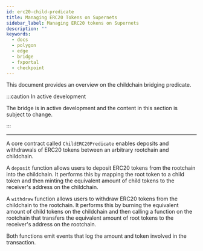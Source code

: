 ```yaml
---
id: erc20-child-predicate
title: Managing ERC20 Tokens on Supernets
sidebar_label: Managing ERC20 tokens on Supernets
description: ""
keywords:
  - docs
  - polygon
  - edge
  - bridge
  - fxportal
  - checkpoint
---
```


This document provides an overview on the childchain bridging predicate.

:::caution In active development

The bridge is in active development and the content in this section is subject to change.

:::

---

A core contract called `ChildERC20Predicate` enables deposits and withdrawals of ERC20 tokens between an arbitrary rootchain and childchain.

A `deposit` function allows users to deposit ERC20 tokens from the rootchain into the childchain. It performs this by mapping the root token to a child token and then minting the equivalent amount of child tokens to the receiver's address on the childchain.

A `withdraw` function allows users to withdraw ERC20 tokens from the childchain to the rootchain. It performs this by burning the equivalent amount of child tokens on the childchain and then calling a function on the rootchain that transfers the equivalent amount of root tokens to the receiver's address on the rootchain.

Both functions emit events that log the amount and token involved in the transaction.
